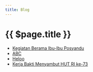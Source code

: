 ```yaml
---
title: Blog
---
```


# {{ $page.title }}

- [Kegiatan Berama Ibu-Ibu Posyandu](./Kegiatan-Berama-Ibu-Ibu-Posyandu.md)
- [ABC](./abc.md)
- [Heloo](./helo.md)
- [Kerja Bakti Menyambut HUT RI ke-73](./kerja-bakti-menyambut-hut-ri.md)
